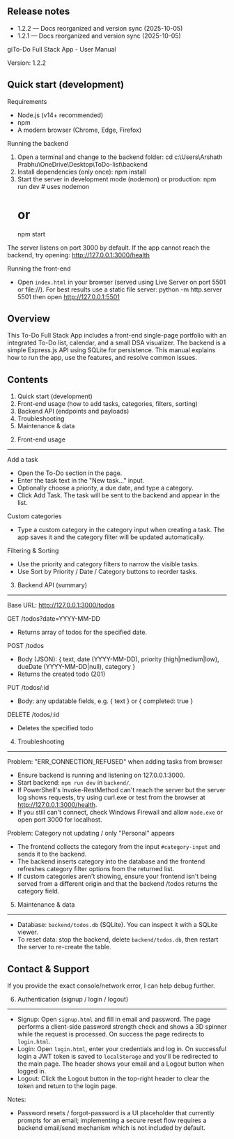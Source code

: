 Release notes
---------------------
- 1.2.2 — Docs reorganized and version sync (2025-10-05)
- 1.2.1 — Docs reorganized and version sync (2025-10-05)

giTo-Do Full Stack App - User Manual

Version: 1.2.2

Quick start (development)
-------------------------
Requirements
- Node.js (v14+ recommended)
- npm
- A modern browser (Chrome, Edge, Firefox)

Running the backend
1. Open a terminal and change to the backend folder:
   cd c:\Users\Arshath Prabhu\OneDrive\Desktop\ToDo-list\backend
2. Install dependencies (only once):
   npm install
3. Start the server in development mode (nodemon) or production:
   npm run dev   # uses nodemon
   # or
   npm start

The server listens on port 3000 by default. If the app cannot reach the backend, try opening:
http://127.0.0.1:3000/health

Running the front-end
- Open `index.html` in your browser (served using Live Server on port 5501 or file://). For best results use a static file server:
  python -m http.server 5501
  then open http://127.0.0.1:5501

Overview
--------
This To-Do Full Stack App includes a front-end single-page portfolio with an integrated To-Do list, calendar, and a small DSA visualizer. The backend is a simple Express.js API using SQLite for persistence. This manual explains how to run the app, use the features, and resolve common issues.

Contents
--------
1. Quick start (development)
2. Front-end usage (how to add tasks, categories, filters, sorting)
3. Backend API (endpoints and payloads)
4. Troubleshooting
5. Maintenance & data

2) Front-end usage
------------------
Add a task
- Open the To-Do section in the page.
- Enter the task text in the "New task..." input.
- Optionally choose a priority, a due date, and type a category.
- Click Add Task. The task will be sent to the backend and appear in the list.

Custom categories
- Type a custom category in the category input when creating a task. The app saves it and the category filter will be updated automatically.

Filtering & Sorting
- Use the priority and category filters to narrow the visible tasks.
- Use Sort by Priority / Date / Category buttons to reorder tasks.

3) Backend API (summary)
------------------------
Base URL: http://127.0.0.1:3000/todos

GET /todos?date=YYYY-MM-DD
- Returns array of todos for the specified date.

POST /todos
- Body (JSON): { text, date (YYYY-MM-DD), priority (high|medium|low), dueDate (YYYY-MM-DD|null), category }
- Returns the created todo (201)

PUT /todos/:id
- Body: any updatable fields, e.g. { text } or { completed: true }

DELETE /todos/:id
- Deletes the specified todo

4) Troubleshooting
------------------
Problem: "ERR_CONNECTION_REFUSED" when adding tasks from browser
- Ensure backend is running and listening on 127.0.0.1:3000.
- Start backend: `npm run dev` in `backend/`.
- If PowerShell's Invoke-RestMethod can't reach the server but the server log shows requests, try using curl.exe or test from the browser at http://127.0.0.1:3000/health.
- If you still can't connect, check Windows Firewall and allow `node.exe` or open port 3000 for localhost.

Problem: Category not updating / only "Personal" appears
- The frontend collects the category from the input `#category-input` and sends it to the backend.
- The backend inserts category into the database and the frontend refreshes category filter options from the returned list.
- If custom categories aren't showing, ensure your frontend isn't being served from a different origin and that the backend /todos returns the category field.

5) Maintenance & data
---------------------
- Database: `backend/todos.db` (SQLite). You can inspect it with a SQLite viewer.
- To reset data: stop the backend, delete `backend/todos.db`, then restart the server to re-create the table.

Contact & Support
-----------------
If you provide the exact console/network error, I can help debug further.

6) Authentication (signup / login / logout)
-----------------------------------------
- Signup: Open `signup.html` and fill in email and password. The page performs a client-side password strength check and shows a 3D spinner while the request is processed. On success the page redirects to `login.html`.
- Login: Open `login.html`, enter your credentials and log in. On successful login a JWT token is saved to `localStorage` and you'll be redirected to the main page. The header shows your email and a Logout button when logged in.
- Logout: Click the Logout button in the top-right header to clear the token and return to the login page.

Notes:
- Password resets / forgot-password is a UI placeholder that currently prompts for an email; implementing a secure reset flow requires a backend email/send mechanism which is not included by default.
